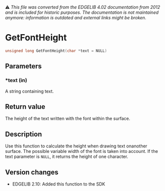 :warning: _This file was converted from the EDGELIB 4.02 documentation from 2012 and is included for historic purposes. The documentation is not maintained anymore: information is outdated and external links might be broken._

# GetFontHeight


```c++
unsigned long GetFontHeight(char *text = NULL)
```

## Parameters
### *text (in)
A string containing text.

## Return value
The height of the text written with the font within the surface.

## Description
Use this function to calculate the height when drawing text onanother surface. The possible variable width of the font is taken into account. If the text parameter is `NULL`, it returns the height of one character.

## Version changes
- EDGELIB 2.10: Added this function to the SDK

